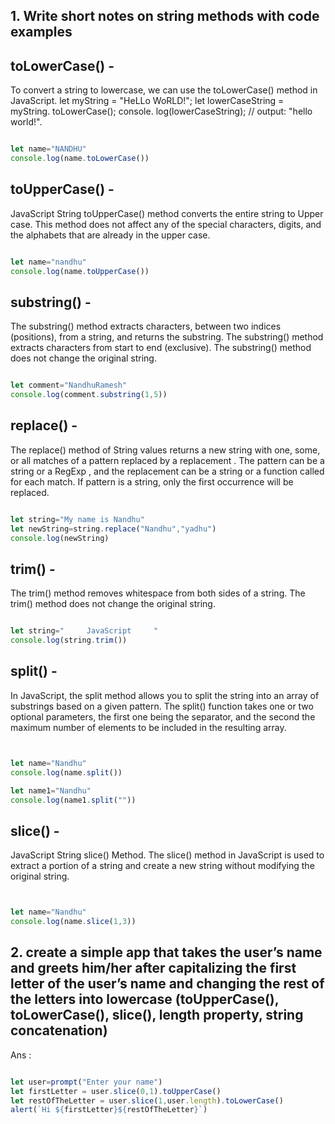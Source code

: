 ## 1. Write short notes on string methods with code examples

## toLowerCase() -

To convert a string to lowercase, we can use the toLowerCase() method in JavaScript. let myString = "HeLLo WoRLD!"; let lowerCaseString = myString. toLowerCase(); console. log(lowerCaseString); // output: "hello world!".

```js

let name="NANDHU"
console.log(name.toLowerCase())

```

## toUpperCase() -

JavaScript String toUpperCase() method converts the entire string to Upper case. This method does not affect any of the special characters, digits, and the alphabets that are already in the upper case. 

```js

let name="nandhu"
console.log(name.toUpperCase())

```


## substring() -

The substring() method extracts characters, between two indices (positions), from a string, and returns the substring. The substring() method extracts characters from start to end (exclusive). The substring() method does not change the original string.

```js

let comment="NandhuRamesh"
console.log(comment.substring(1,5))

```

## replace() -

The replace() method of String values returns a new string with one, some, or all matches of a pattern replaced by a replacement . The pattern can be a string or a RegExp , and the replacement can be a string or a function called for each match. If pattern is a string, only the first occurrence will be replaced.

```js

let string="My name is Nandhu"
let newString=string.replace("Nandhu","yadhu")
console.log(newString)

```



## trim() -

The trim() method removes whitespace from both sides of a string. The trim() method does not change the original string.

```js

let string="     JavaScript     "
console.log(string.trim())

```


## split() -

In JavaScript, the split method allows you to split the string into an array of substrings based on a given pattern. The split() function takes one or two optional parameters, the first one being the separator, and the second the maximum number of elements to be included in the resulting array.

```js


let name="Nandhu"
console.log(name.split())

let name1="Nandhu"
console.log(name1.split(""))


```


## slice() -

JavaScript String slice() Method. The slice() method in JavaScript is used to extract a portion of a string and create a new string without modifying the original string.

```js


let name="Nandhu"
console.log(name.slice(1,3))

```



## 2. create a simple app that takes the user’s name and greets him/her after capitalizing the first letter of the user’s name and changing the rest of the letters into lowercase (toUpperCase(), toLowerCase(), slice(), length property, string concatenation)


Ans : 

```js

let user=prompt("Enter your name")
let firstLetter = user.slice(0,1).toUpperCase()
let restOfTheLetter = user.slice(1,user.length).toLowerCase()
alert(`Hi ${firstLetter}${restOfTheLetter}`)

```
